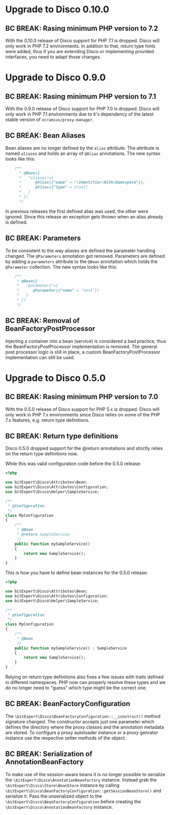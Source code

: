 # Upgrade to Disco 0.10.0

## BC BREAK: Rasing minimum PHP version to 7.2

With the 0.10.0 release of Disco support for PHP 7.1 is dropped. Disco
will only work in PHP 7.2 environments. In addition to that, return type
hints were added, thus if you are extending Disco or implementing provided
interfaces, you need to adapt those changes.

# Upgrade to Disco 0.9.0

## BC BREAK: Rasing minimum PHP version to 7.1

With the 0.9.0 release of Disco support for PHP 7.0 is dropped. Disco
will only work in PHP 7.1 environments due to it's dependency of the
latest stable version of `ocramius/proxy-manager`.

## BC BREAK: Bean Aliases

Bean aliases are no longer defined by the `alias` attribute. The attribute
is named `aliases` and holds an array of `@Alias` annotations. The new
syntax looks like this:
```php
    /**
      * @Bean({
      *   "aliases"={
      *      @Alias({"name" = "\Identifier\With\Namespace"}),
      *      @Alias({"type" = true})
      *   }
      * })
      */
```

In previous releases the first defined alias was used, the other were
ignored. Since this release an exception gets thrown when an alias already
is defined.

## BC BREAK: Parameters

To be consistent to the way aliases are defined the parameter handling
changed. The `@Parameters` annotation got removed. Parameters are defined
by adding a `parameters` attribute to the `@Bean` annotation which holds
the `@Parameter` collection. The new syntax looks like this:
```php
    /**
     * @Bean({
     *   "parameters"={
     *      @Parameter({"name" = "test"})
     *   }
     * })
     */
```

## BC BREAK: Removal of BeanFactoryPostProcessor

Injecting a container into a bean (service) is considered a bad practice,
thus the BeanFactoryPostProcessor implementation is removed. The general
post processor logic is still in place, a custom BeanFactoryPostProcessor
implementation can still be used.

# Upgrade to Disco 0.5.0

## BC BREAK: Rasing minimum PHP version to 7.0

With the 0.5.0 release of Disco support for PHP 5.x is dropped. Disco
will only work in PHP 7.x environments since Disco relies on some of the
PHP 7.x features, e.g. return type definitions.

## BC BREAK: Return type definitions

Disco 0.5.0 dropped support for the @return annotations and strictly
relies on the return type definitions now. 

While this was valid configuration code before the 0.5.0 release:

```php
<?php

use bitExpert\Disco\Attributes\Bean;
use bitExpert\Disco\Attributes\Configuration;
use bitExpert\Disco\Helper\SampleService;

/**
 * @Configuration
 */
class MyConfiguration
{
    /**
     * @Bean
     * @return SampleService 
     */
    public function mySampleService()
    {
        return new SampleService();
    }
}
```

This is how you have to define bean instances for the 0.5.0 release:

```php
<?php

use bitExpert\Disco\Attributes\Bean;
use bitExpert\Disco\Attributes\Configuration;
use bitExpert\Disco\Helper\SampleService;

/**
 * @Configuration
 */
class MyConfiguration
{
    /**
     * @Bean
     */
    public function mySampleService() : SampleService
    {
        return new SampleService();
    }
}
```

Relying on return type definitions also fixes a few issues with traits
defined in different namespaces. PHP now can properly resolve these types
and we do no longer need to "guess" which type might be the correct one.

## BC BREAK: BeanFactoryConfiguration

The `\bitExpert\Disco\BeanFactoryConfiguration::__construct()` method 
signature changed. The constructor accepts just one parameter which 
defines the directory where the proxy classes and the annotation metadata
are stored. To configure a proxy autoloader instance or a proxy genrator
instance use the respective setter methods of the object.

## BC BREAK: Serialization of AnnotationBeanFactory

To make use of the session-aware beans it is no longer possible to serialize
the `\bitExpert\Disco\AnnotationBeanFactory` instance. Instead grab the 
`\bitExpert\Disco\Store\BeanStore` instance by calling 
`\bitExpert\Disco\BeanFactoryConfiguration::getSessionBeanStore()` and serialize
it. Pass the unserialized object to the `\bitExpert\Disco\BeanFactoryConfiguration`
before creating the `\bitExpert\Disco\AnnotationBeanFactory` instance.
